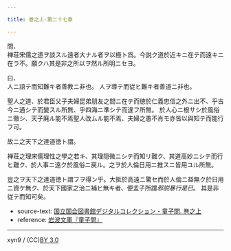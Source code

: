 ```yaml
---

title: 巻之上-第二十七章

---
```



問、  
禅荘宋儒之道ヲ談スル遠者大ナル者ヲ以極ト爲。今説ク道於近キニ在テ而遠キニ在ラ不。願クハ其是非之所以ヲ然ル所明ニセヨ。

曰、  
人ニ語テ而知難キ者善教ニ非也。
人ヲ導テ而従ヒ難キ者善道ニ非也。

聖人之道、於君臣父子夫婦昆弟朋友之間ニ在テ而徳於仁義忠信之外ニ出不、乎古今ニ通シテ而變スル所無、乎四海ニ準シテ而違フ所無。
於人心ニ根サシ於風俗ニ徹シ、天子廃ル能不焉聖人改ムル能不焉、夫婦之愚不肖モ亦皆以與知テ而能行フ可。

故ニ之天下之達道徳ト謂。

禅荘之理宋儒理性之學之若キ、其理隠微ニシテ而知リ難ク、其道高妙ニシテ而行ヒ難ク、於人事ニ遠ク於風俗ニ戻ル。之ヲ於人倫日用ニ推スニ皆用ユル所無。

豈之ヲ天下之達道徳ト謂フヲ得ン乎。大抵於高遠ニ驚セ而於人倫ニ益無ク於日用ニ資ケ無ク、於天下國家之治ニ補ヒ無キ者、便孟子所謂<em>邪説暴行是已</em>。
其是非従テ而知可矣。





* source-text: [国立国会図書館デジタルコレクション - 童子問. 巻之上](http://dl.ndl.go.jp/info:ndljp/pid/757852/25)
* reference: [岩波文庫『童子問』](http://iss.ndl.go.jp/books/R100000002-I000001238419-00)

---
xyn9 / (CC)[BY 3.0](https://creativecommons.org/licenses/by/3.0/deed)
